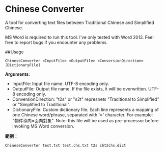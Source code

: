 ﻿Chinese Converter
=================

A tool for converting text files between Traditional Chinese and Simplified Chinese.

MS Word is required to run this tool. I've only tested with Word 2013. Feel free to report bugs if you encounter any problems.

##Usage

    ChineseConverter <InputFile> <OutputFile> <ConversionDirection> [DictionaryFile]

**Arguments:**

 * InputFile: Input file name. UTF-8 encoding only.
 * OutputFile: Output file name. If the file exists, it will be overwritten. UTF-8 encoding only.
 * ConversionDirection: "t2s" or "s2t" represnets "Traditional to Simplified" or "Simplified to Traditional".
 * DictionaryFile: Custom dictionary file. Each line represents a mapping of one Chinese word/phrase, separated with '=' character. For example: "物件導向=面向對象". Note: this file will be used as pre-processor before invoking MS Word conversion.


**範例：**

    ChineseConverter test.txt test.chs.txt t2s cht2chs.dict

